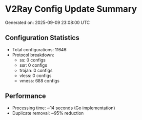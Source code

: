 # V2Ray Config Update Summary
Generated on: 2025-09-09 23:08:00 UTC

## Configuration Statistics
- Total configurations: 11646
- Protocol breakdown:
  - ss: 0 configs
  - ssr: 0 configs
  - trojan: 0 configs
  - vless: 0 configs
  - vmess: 688 configs

## Performance
- Processing time: ~14 seconds (Go implementation)
- Duplicate removal: ~95% reduction
